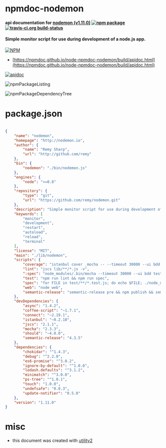 # npmdoc-nodemon

#### api documentation for  [nodemon (v1.11.0)](http://nodemon.io)  [![npm package](https://img.shields.io/npm/v/npmdoc-nodemon.svg?style=flat-square)](https://www.npmjs.org/package/npmdoc-nodemon) [![travis-ci.org build-status](https://api.travis-ci.org/npmdoc/node-npmdoc-nodemon.svg)](https://travis-ci.org/npmdoc/node-npmdoc-nodemon)

#### Simple monitor script for use during development of a node.js app.

[![NPM](https://nodei.co/npm/nodemon.png?downloads=true&downloadRank=true&stars=true)](https://www.npmjs.com/package/nodemon)

- [https://npmdoc.github.io/node-npmdoc-nodemon/build/apidoc.html](https://npmdoc.github.io/node-npmdoc-nodemon/build/apidoc.html)

[![apidoc](https://npmdoc.github.io/node-npmdoc-nodemon/build/screenCapture.buildCi.browser.%252Ftmp%252Fbuild%252Fapidoc.html.png)](https://npmdoc.github.io/node-npmdoc-nodemon/build/apidoc.html)

![npmPackageListing](https://npmdoc.github.io/node-npmdoc-nodemon/build/screenCapture.npmPackageListing.svg)

![npmPackageDependencyTree](https://npmdoc.github.io/node-npmdoc-nodemon/build/screenCapture.npmPackageDependencyTree.svg)



# package.json

```json

{
    "name": "nodemon",
    "homepage": "http://nodemon.io",
    "author": {
        "name": "Remy Sharp",
        "url": "http://github.com/remy"
    },
    "bin": {
        "nodemon": "./bin/nodemon.js"
    },
    "engines": {
        "node": ">=0.8"
    },
    "repository": {
        "type": "git",
        "url": "https://github.com/remy/nodemon.git"
    },
    "description": "Simple monitor script for use during development of a node.js app.",
    "keywords": [
        "monitor",
        "development",
        "restart",
        "autoload",
        "reload",
        "terminal"
    ],
    "license": "MIT",
    "main": "./lib/nodemon",
    "scripts": {
        "coverage": "istanbul cover _mocha -- --timeout 30000 --ui bdd --reporter list test/**/*.test.js",
        "lint": "jscs lib/**/*.js -v",
        ":spec": "node_modules/.bin/mocha --timeout 30000 --ui bdd test/**/*.test.js",
        "test": "npm run lint && npm run spec",
        "spec": "for FILE in test/**/*.test.js; do echo $FILE; ./node_modules/.bin/mocha --timeout 30000 $FILE; if [ $? -ne 0 ]; then exit 1; fi; sleep 1; done",
        "web": "node web",
        "semantic-release": "semantic-release pre && npm publish && semantic-release post"
    },
    "devDependencies": {
        "async": "1.4.2",
        "coffee-script": "~1.7.1",
        "connect": "~2.19.1",
        "istanbul": "~0.2.10",
        "jscs": "2.1.1",
        "mocha": "2.3.3",
        "should": "~4.0.0",
        "semantic-release": "4.3.5"
    },
    "dependencies": {
        "chokidar": "^1.4.3",
        "debug": "^2.2.0",
        "es6-promise": "^3.0.2",
        "ignore-by-default": "^1.0.0",
        "lodash.defaults": "^3.1.2",
        "minimatch": "^3.0.0",
        "ps-tree": "^1.0.1",
        "touch": "1.0.0",
        "undefsafe": "0.0.3",
        "update-notifier": "0.5.0"
    },
    "version": "1.11.0"
}
```



# misc
- this document was created with [utility2](https://github.com/kaizhu256/node-utility2)

